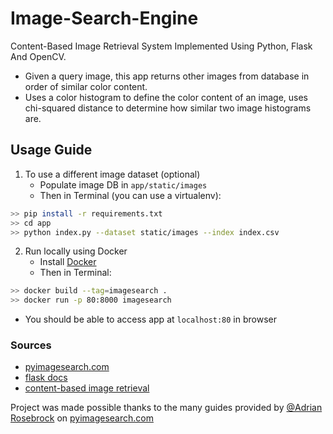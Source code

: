 # Image-Search-Engine
Content-Based Image Retrieval System Implemented Using Python, Flask And OpenCV.
* Given a query image, this app returns other images from database in order of similar color content.
* Uses a color histogram to define the color content of an image, uses chi-squared distance to determine
how similar two image histograms are.

## Usage Guide
1. To use a different image dataset (optional)
    * Populate image DB in `app/static/images`
    * Then in Terminal (you can use a virtualenv): 
```bash
>> pip install -r requirements.txt
>> cd app
>> python index.py --dataset static/images --index index.csv
```

2. Run locally using Docker
    * Install [Docker](https://docs.docker.com/install/#supported-platforms)
    * Then in Terminal:
```bash
>> docker build --tag=imagesearch .
>> docker run -p 80:8000 imagesearch
```
* You should be able to access app at `localhost:80` in browser


### Sources
* [pyimagesearch.com](https://www.pyimagesearch.com/start-here-learn-computer-vision-opencv/)
* [flask docs](http://flask.pocoo.org)
* [content-based image retrieval](https://en.wikipedia.org/wiki/Content-based_image_retrieval)


Project was made possible thanks to the many guides provided by [@Adrian Rosebrock](https://twitter.com/pyimagesearch) on [pyimagesearch.com](https://www.pyimagesearch.com/start-here-learn-computer-vision-opencv/)
